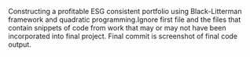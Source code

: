 Constructing a profitable ESG consistent portfolio using Black-Litterman framework and quadratic programming.Ignore first file and the files that contain snippets of code from work that may or may not have been incorporated into final project. Final commit is screenshot of final code output.

